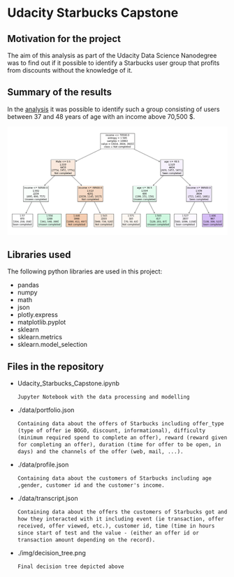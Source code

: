 # Udacity Starbucks Capstone

## Motivation for the project

The aim of this analysis as part of the Udacity Data Science Nanodegree was to find out if it possible to identify a Starbucks user group that profits from discounts without the knowledge of it.


## Summary of the results

In the [analysis](https://nbviewer.jupyter.org/github/whamer/Udacity_Data_Science_Capstone/blob/main/Udacity_Starbucks_Capstone.ipynb) it was possible to identify such a group consisting of users between 37 and 48 years of age with an income above 70,500 $. 

![](img/decision_tree.png)

## Libraries used

The following python libraries are used in this project:

- pandas 
- numpy 
- math
- json
- plotly.express 
- matplotlib.pyplot 
- sklearn 
- sklearn.metrics
- sklearn.model_selection


## Files in the repository

- Udacity_Starbucks_Capstone.ipynb 
                   
      Jupyter Notebook with the data processing and modelling

- ./data/portfolio.json 
                   
      Containing data about the offers of Starbucks including offer_type (type of offer ie BOGO, discount, informational), difficulty (minimum required spend to complete an offer), reward (reward given for completing an offer), duration (time for offer to be open, in days) and the channels of the offer (web, mail, ...).

- ./data/profile.json
                   
      Containing data about the customers of Starbucks including age ,gender, customer id and the customer's income.

- ./data/transcript.json
                   
      Containing data about the offers the customers of Starbucks got and how they interacted with it including event (ie transaction, offer received, offer viewed, etc.), customer id, time (time in hours since start of test and the value - (either an offer id or transaction amount depending on the record).

- ./img/decision_tree.png
                   
      Final decision tree depicted above
